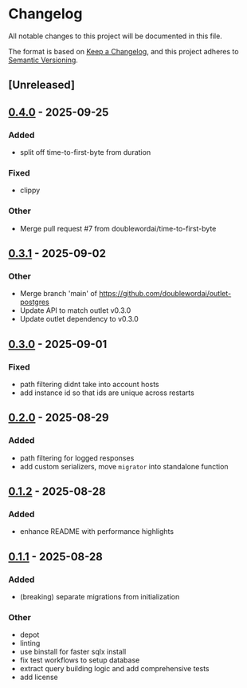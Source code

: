 # Changelog

All notable changes to this project will be documented in this file.

The format is based on [Keep a Changelog](https://keepachangelog.com/en/1.0.0/),
and this project adheres to [Semantic Versioning](https://semver.org/spec/v2.0.0.html).

## [Unreleased]

## [0.4.0](https://github.com/doublewordai/outlet-postgres/compare/v0.3.1...v0.4.0) - 2025-09-25

### Added

- split off time-to-first-byte from duration

### Fixed

- clippy

### Other

- Merge pull request #7 from doublewordai/time-to-first-byte

## [0.3.1](https://github.com/doublewordai/outlet-postgres/compare/v0.3.0...v0.3.1) - 2025-09-02

### Other

- Merge branch 'main' of https://github.com/doublewordai/outlet-postgres
- Update API to match outlet v0.3.0
- Update outlet dependency to v0.3.0

## [0.3.0](https://github.com/doublewordai/outlet-postgres/compare/v0.2.0...v0.3.0) - 2025-09-01

### Fixed

- path filtering didnt take into account hosts
- add instance id so that ids are unique across restarts

## [0.2.0](https://github.com/doublewordai/outlet-postgres/compare/v0.1.2...v0.2.0) - 2025-08-29

### Added

- path filtering for logged responses
- add custom serializers, move `migrator` into standalone function

## [0.1.2](https://github.com/doublewordai/outlet-postgres/compare/v0.1.1...v0.1.2) - 2025-08-28

### Added

- enhance README with performance highlights

## [0.1.1](https://github.com/doublewordai/outlet-postgres/compare/v0.1.0...v0.1.1) - 2025-08-28

### Added

- (breaking) separate migrations from initialization

### Other

- depot
- linting
- use binstall for faster sqlx install
- fix test workflows to setup database
- extract query building logic and add comprehensive tests
- add license

